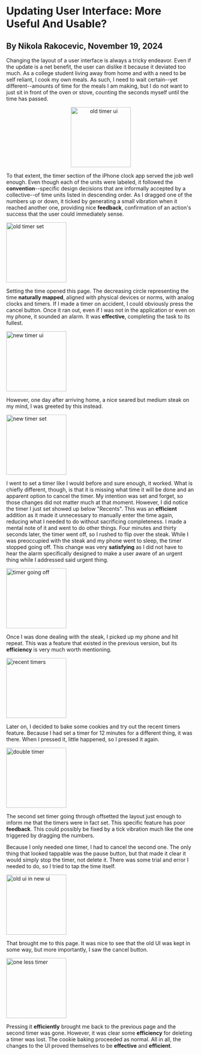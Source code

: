 # Updating User Interface: More Useful And Usable?
## By Nikola Rakocevic, November 19, 2024
Changing the layout of a user interface is always a tricky endeavor. Even if the update is a net benefit, the user can dislike it because it deviated too much. As a college student living away from home and with a need to be self reliant, I cook my own meals. As such, I need to wait certain--yet different--amounts of time for the meals I am making, but I do not want to just sit in front of the oven or stove, counting the seconds myself until the time has passed.

<p align="center">
<img width="160" alt="old timer ui" src="https://github.com/user-attachments/assets/592b028f-234b-4f84-a122-339ba116c4fe">
</p>

To that extent, the timer section of the iPhone clock app served the job well enough. Even though each of the units were labeled, it followed the **convention**--specific design decisions that are informally accepted by a collective--of time units listed in descending order. As I dragged one of the numbers up or down, it ticked by generating a small vibration when it reached another one, providing nice **feedback**, confirmation of an action's success that the user could immediately sense. 

<img width="160" alt="old timer set" src="https://github.com/user-attachments/assets/f22b9de5-eca1-4f96-9ab6-9ed589f719c3">

Setting the time opened this page. The decreasing circle representing the time **naturally mapped**, aligned with physical devices or norms, with analog clocks and timers. If I made a timer on accident, I could obviously press the cancel button. Once it ran out, even if I was not in the application or even on my phone, it sounded an alarm. It was **effective**, completing the task to its fullest. 

<img width="160" alt="new timer ui" src="https://github.com/user-attachments/assets/19ead978-6754-4dcd-8e33-e45faf01e0dc">

However, one day after arriving home, a nice seared but medium steak on my mind, I was greeted by this instead.

<img width="160" alt="new timer set" src="https://github.com/user-attachments/assets/d8de9492-73c5-408b-9349-92386e77e988">

I went to set a timer like I would before and sure enough, it worked. What is chiefly different, though, is that it is missing what time it will be done and an apparent option to cancel the timer. My intention was set and forget, so those changes did not matter much at that moment. However, I did notice the timer I just set showed up below "Recents". This was an **efficient** addition as it made it unnecessary to manually enter the time again, reducing what I needed to do without sacrificing completeness. I made a mental note of it and went to do other things. Four minutes and thirty seconds later, the timer went off, so I rushed to flip over the steak. While I was preoccupied with the steak and my phone went to sleep, the timer stopped going off. This change was very **satisfying** as I did not have to hear the alarm specifically designed to make a user aware of an urgent thing while I addressed said urgent thing.

<img width="160" alt="timer going off" src="https://github.com/user-attachments/assets/9ee86674-1055-4d71-9732-c381d3e14b08">

Once I was done dealing with the steak, I picked up my phone and hit repeat. This was a feature that existed in the previous version, but its **efficiency** is very much worth mentioning.

<img width="160" alt="recent timers" src="https://github.com/user-attachments/assets/95cee5e4-6a55-47f6-91b6-3ad680a84386">

Later on, I decided to bake some cookies and try out the recent timers feature. Because I had set a timer for 12 minutes for a different thing, it was there. When I pressed it, little happened, so I pressed it again.

<img width="160" alt="double timer" src="https://github.com/user-attachments/assets/dddca44b-29a2-47e1-a65e-156136c6cd56">

The second set timer going through offsetted the layout just enough to inform me that the timers were in fact set. This specific feature has poor **feedback**. This could possibly be fixed by a tick vibration much like the one triggered by dragging the numbers.

Because I only needed one timer, I had to cancel the second one. The only thing that looked tappable was the pause button, but that made it clear it would simply stop the timer, not delete it. There was some trial and error I needed to do, so I tried to tap the time itself.

<img width="160" alt="old ui in new ui" src="https://github.com/user-attachments/assets/dcf14589-4dae-4072-8a4e-9e8402ade6f4">

That brought me to this page. It was nice to see that the old UI was kept in some way, but more importantly, I saw the cancel button.

<img width="160" alt="one less timer" src="https://github.com/user-attachments/assets/4b53f4b4-6034-424e-872a-e1cf2bbc0d17">

Pressing it **efficiently** brought me back to the previous page and the second timer was gone. However, it was clear some **efficiency** for deleting a timer was lost. The cookie baking proceeded as normal. All in all, the changes to the UI proved themselves to be **effective** and **efficient**.
